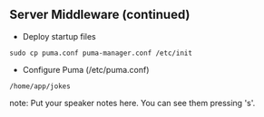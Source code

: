 ##  Server Middleware (continued)

* Deploy startup files

```
sudo cp puma.conf puma-manager.conf /etc/init
```

* Configure Puma (/etc/puma.conf)

```
/home/app/jokes
```

note:
    Put your speaker notes here.
    You can see them pressing 's'.
